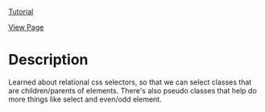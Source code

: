[Tutorial](https://www.digitalocean.com/community/tutorials/how-to-use-relationships-to-select-html-elements-with-css)

[View Page](https://bsmrdel101.github.io/HTML-CSS-Practice/tutorial_13/)

# Description

Learned about relational css selectors, so that we can select classes that are children/parents of elements. There's also pseudo classes that help do more things like select and even/odd element.
